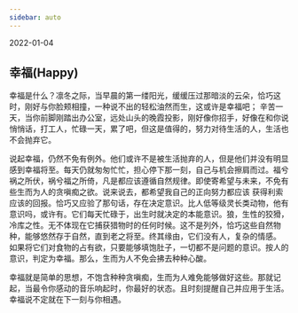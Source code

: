 ```yaml
---
sidebar: auto
---
```


2022-01-04 


## 幸福(Happy)

幸福是什么？凛冬之际，当早晨的第一缕阳光，缓缓压过那暗淡的云朵，恰巧这时，刚好与你脸颊相撞，一种说不出的轻松油然而生，这或许是幸福吧；
辛苦一天，当你前脚刚踏出办公室，远处山头的晚霞投影，刚好像你招手，好像在和你说悄悄话，打工人，忙碌一天，累了吧，但这是值得的，努力对待生活的人，生活也不会抛弃它。


说起幸福，仍然不免有例外。他们或许不是被生活抛弃的人，但是他们并没有明显感到幸福将至。每天仍就匆匆忙忙，担心停下那一刻，自己与机会擦肩而过。福兮祸之所伏，祸兮福之所倚，凡是都应该遵循自然规律。即使寄希望与未来，不免有些生而为人的贪嗔痴之欲。说来说去，都希望我自己的正向努力都应该
获得利索应该的回报。恰巧又应验了那句话，存在决定意识。比人低等级灵长类动物，他有意识吗，或许有。它们每天忙碌于，出生时就决定的本能意识。狼，生性的狡猾，冷库之性。无不体现在它捕获猎物时的任何时候。这不是列外，恰巧这些自然物种，能够悠然存于自然，直到老之将至。终其缘由，它们没有人，复杂的情感。
如果将它们对食物的占有欲，只要能够填饱肚子，一切都不是问题的意识。按人的意识，判定为幸福。那么，生而为人不免会拂去种种心酸。

幸福就是简单的思想，不饱含种种贪嗔痴，生而为人难免能够做好这些。那就记起，当最令你感动的音乐响起时，你最好的状态。且时刻提醒自己并应用于生活。幸福说不定就在下一刻与你相遇。

















 
